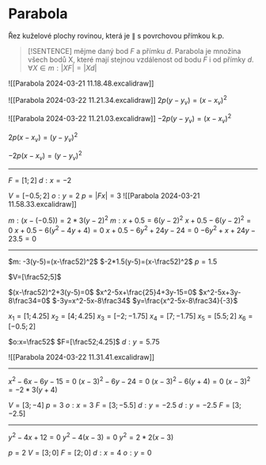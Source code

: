 # Parabola

Řez kuželové plochy rovinou, která je $\parallel$ s povrchovou přímkou k.p.

> [!SENTENCE]
> mějme daný bod $F$ a přímku $d$. Parabola je množina všech bodů X, které mají stejnou vzdálenost od bodu $F$ i od přímky $d$.
> $\forall X\in m: |XF|=|Xd|$

![[Parabola 2024-03-21 11.18.48.excalidraw]]

![[Parabola 2024-03-22 11.21.34.excalidraw]]
$2p(y-y_v)=(x-x_v)^2$

![[Parabola 2024-03-22 11.21.03.excalidraw]]
$-2p(y-y_v)=(x-x_v)^2$


$2p(x-x_v)=(y-y_v)^2$

$-2p(x-x_v)=(y-y_v)^2$


---

$F=[1;2]$
$d:x=-2$

$V=[-0.5;2]$
$o:y=2$
$p=|Fx|=3$
![[Parabola 2024-03-21 11.58.33.excalidraw]]

$m:(x-(-0.5))=2*3(y-2)^2$
$m:x+0.5=6(y-2)^2$
$x+0.5-6(y-2)^2=0$
$x+0.5-6(y^2-4y+4)=0$
$x+0.5-6y^2+24y-24=0$
$-6y^2+x+24y-23.5=0$

---

$m: -3(y-5)=(x-\frac52)^2$
$-2*1.5(y-5)=(x-\frac52)^2$
$p=1.5$

$V=[\frac52;5]$

$(x-\frac52)^2+3(y-5)=0$
$x^2-5x+\frac{25}4+3y-15=0$
$x^2-5x+3y-8\frac34=0$
$-3y=x^2-5x-8\frac34$
$y=\frac{x^2-5x-8\frac34}{-3}$

$x_1=[1;4.25]$
$x_2=[4;4.25]$
$x_3=[-2;-1.75]$
$x_4=[7;-1.75]$
$x_5=[5.5;2]$
$x_6=[-0.5;2]$

$o:x=\frac52$
$F=[\frac52;4.25]$
$d:y=5.75$

![[Parabola 2024-03-22 11.31.41.excalidraw]]

---

$x^2-6x-6y-15=0$
$(x-3)^2-6y-24=0$
$(x-3)^2-6(y+4)=0$
$(x-3)^2=-2*3(y+4)$

$V=[3;-4]$
$p=3$
$o:x=3$
$F=[3;-5.5]$
$d:y=-2.5$
$d:y=-2.5$
$F=[3;-2.5]$

---

$y^2-4x+12=0$
$y^2-4(x-3)=0$
$y^2=2*2(x-3)$

$p=2$
$V=[3;0]$
$F=[2;0]$
$d:x=4$
$o:y=0$

